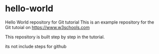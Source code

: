 # hello-world
Hello World repository for Git tutorial
This is an example repository for the Git tutoial on https://www.w3schools.com

This repository is built step by step in the tutorial.

its not include steps for github
